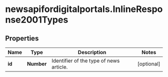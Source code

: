 # newsapifordigitalportals.InlineResponse2001Types

## Properties

Name | Type | Description | Notes
------------ | ------------- | ------------- | -------------
**id** | **Number** | Identifier of the type of news article. | [optional] 


